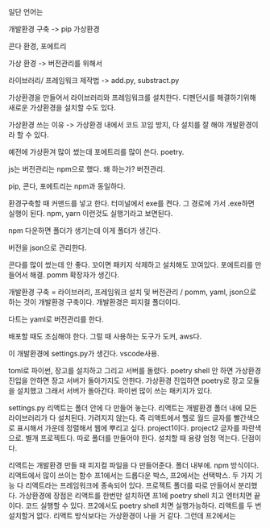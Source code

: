 일단 언어는 

개발환경 구축 -> pip 가상환경 

콘다 환경, 포에트리

가상 환경 -> 버전관리를 위해서 

라이브러리/ 프레임워크 제작법 -> 
add.py, substract.py

가상환경을 만들어서 라이브러리와 프레임워크를 설치한다.
디펜던시를 해결하기위해 새로운 가상환경을 설치할 수도 있다.

가상환경 쓰는 이유 -> 가상환경 내에서 코드 꼬임 방지, 다 설치를 잘 해야 개발환경이라 할 수 있다.

예전에 가상환겨 많이 썼는데 포에트리를 많이 쓴다. poetry.


js는 버전관리는 npm으로 했다.
왜 하는가? 버전관리.

pip, 콘다, 포에트리는 npm과 동일하다. 

환경구축할 때 커맨드를 넣고 한다. 터미널에서 exe를 켠다. 그 경로에 가서 .exe하면 실행이 된다. npm, yarn 이런것도 실행기라고 보면된다. 

npm 다운하면 폴더가 생기는데 이게 폴더가 생긴다. 

버전을 json으로 관리한다. 

콘다를 많이 썼는데 안 좋다. 꼬이면 패키지 삭제하고 설치해도 꼬여있다.
포에트리를 만들어서 해결. 
pomm 확장자가 생긴다. 

개발환경 구축 = 라이브러리, 프레임워크 설치 및 버전관리 / pomm, yaml, json으로 하는 것이 개발환경 구축이다. 개발환경은 피지컬 폴더이다.

다트는 yaml로 버전관리를 한다.

배포할 때도 조심해야 한다. 그럴 때 사용하는 도구가 도커, aws다.

이 개발환경에 settings.py가 생긴다.
vscode사용.

toml로 파이썬, 장고를 설치하고 그리고 서버를 돌렸다. 
poetry shell 안 하면 가상환경 진입을 안하면 장고 서버가 돌아가지도 안한다.
가상환경 진입하면 poetry로 장고 모듈을 설치했고 그래서 서버가 돌아간다.
파이썬 많이 쓰는 패키지가 있다. 

settings.py
리액트는 폴더 안에 다 만들어 놓는다. 
리액트는 개발환경 폴더 내에 모든 라이브러리가 다 설치된다.
가려지지 않는다.
즉 리액트에서 헬로 월드 글자를 빨간색으로 표시해서 가운데 정렬해서 웹에 뿌리고 싶다.
project1이다. project2 글자를 파란색으로. 별개 프로젝트다.
따로 폴더를 만들어야 한다. 설치할 때 용량 엄청 먹는다. 단점이다.

리액트는 개발환경 만들 때 피지컬 파일을 다 만들어준다. 폴더 내부에. npm 방식이다.
리액트에서 많이 쓰이는 함수 프1에서는 드롭다운 박스, 프2에서는 선택박스.
두 가지 기능 다 리액트라는 프레임워크에 종속되어 있다. 프로젝트 폴더를 따로 만들어서 분리했다. 가상환경에 장점은 리액트를 한번만 설치하면 프1에 poetry shell 치고 엔터치면 끝이다. 코드 실행할 수 있다. 프2에서도 poetry shell 치면 실행가능하다. 리액트를 두 번 설치할거 없다.
리액트 방식보다는 가상환경이 나을 거 같다. 그런데 프2에서는 